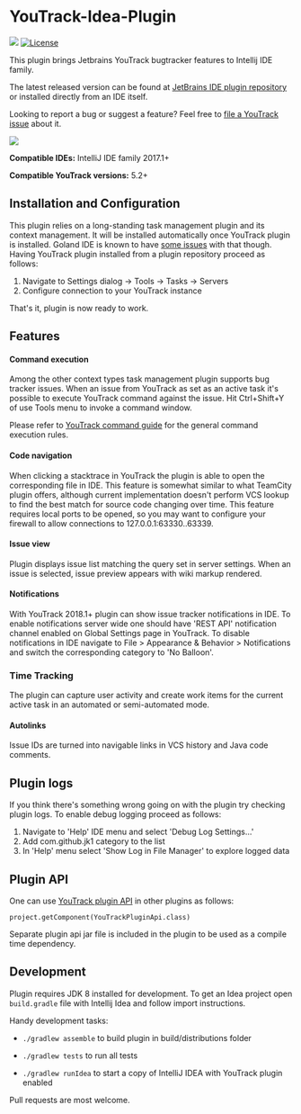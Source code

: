 YouTrack-Idea-Plugin
======================
![](http://jb.gg/badges/official-flat-square.svg)
[![License](https://img.shields.io/badge/License-Apache%202.0-blue.svg)](https://opensource.org/licenses/Apache-2.0)

This plugin brings Jetbrains YouTrack bugtracker features to Intellij IDE family.

The latest released version can be found at [JetBrains IDE plugin repository](https://plugins.jetbrains.com/plugin/8215) or installed directly from an IDE itself.

Looking to report a bug or suggest a feature? Feel free to [file a YouTrack issue](https://youtrack.jetbrains.com/newIssue?project=JT&c=State%20Open&c=Subsystem%20IDE%20plugin) about it.

[![](http://img.youtube.com/vi/gGVEwlZpvj8/0.jpg)](http://www.youtube.com/watch?v=gGVEwlZpvj8)

**Compatible IDEs:** IntelliJ IDE family 2017.1+

**Compatible YouTrack versions:** 5.2+

## Installation and Configuration

This plugin relies on a long-standing task management plugin and its context management. It will be installed automatically once YouTrack plugin is installed. Goland IDE is known to have [some issues](https://github.com/jk1/youtrack-idea-plugin/issues/66) with that though. Having YouTrack plugin installed from a plugin repository  proceed as follows:

1. Navigate to Settings dialog -> Tools -> Tasks -> Servers
2. Configure connection to your YouTrack instance

That's it, plugin is now ready to work.

## Features

#### Command execution

Among the other context types task management plugin supports bug tracker issues. When an issue from YouTrack as set as an active task it's possible to execute YouTrack command against the issue. Hit Ctrl+Shift+Y of use Tools menu to invoke a command window.

Please refer to [YouTrack command guide](https://confluence.jetbrains.com/display/YTD65/Quick+Start+Guide.+Using+Command+Window) for the general command execution rules.

#### Code navigation

When clicking a stacktrace in YouTrack the plugin is able to open the corresponding file in IDE. This feature is somewhat similar to what TeamCity plugin offers, although current implementation doesn't perform VCS lookup to find the best match for source code changing over time.
This feature requires local ports to be opened, so you may want to configure your firewall to allow connections to 127.0.0.1:63330..63339.

#### Issue view

Plugin displays issue list matching the query set in server settings. When an issue is selected, issue preview appears with wiki markup rendered.

#### Notifications

With YouTrack 2018.1+ plugin can show issue tracker notifications in IDE. To enable notifications server wide one should have 'REST API' notification channel enabled on Global Settings page in YouTrack.
To disable notifications in IDE navigate to File > Appearance & Behavior > Notifications and switch the corresponding category to 'No Balloon'.

### Time Tracking

The plugin can capture user activity and create work items for the current active task in an automated or semi-automated mode.

#### Autolinks

Issue IDs are turned into navigable links in VCS history and Java code comments.

## Plugin logs

If you think there's something wrong going on with the plugin try checking plugin logs.
To enable debug logging proceed as follows:

1. Navigate to 'Help' IDE menu and select 'Debug Log Settings...'
2. Add com.github.jk1 category to the list
3. In 'Help' menu select 'Show Log in File Manager' to explore logged data

## Plugin API

One can use [YouTrack plugin API](https://github.com/jk1/youtrack-idea-plugin/blob/master/api/src/main/java/com/github/jk1/ytplugin/YouTrackPluginApi.java) in other plugins as follows:

```project.getComponent(YouTrackPluginApi.class)```

Separate plugin api jar file is included in the plugin to be used as a compile time dependency.

## Development

Plugin requires JDK 8 installed for development.
To get an Idea project open ```build.gradle``` file with Intellij Idea and follow import instructions.

Handy development tasks:

- ```./gradlew assemble``` to build plugin in build/distributions folder

- ```./gradlew tests``` to run all tests

- ```./gradlew runIdea``` to start a copy of IntelliJ IDEA with YouTrack plugin enabled

Pull requests are most welcome.



